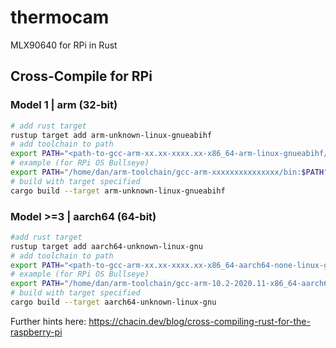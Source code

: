 # thermocam

MLX90640 for RPi in Rust

## Cross-Compile for RPi

### Model 1 | arm (32-bit)

```bash
# add rust target
rustup target add arm-unknown-linux-gnueabihf
# add toolchain to path
export PATH="<path-to-gcc-arm-xx.xx-xxxx.xx-x86_64-arm-linux-gnueabihf/bin:$PATH"
# example (for RPi OS Bullseye)
export PATH="/home/dan/arm-toolchain/gcc-arm-xxxxxxxxxxxxxxx/bin:$PATH"
# build with target specified
cargo build --target arm-unknown-linux-gnueabihf

```

### Model >=3 | aarch64 (64-bit)

```bash
#add rust target
rustup target add aarch64-unknown-linux-gnu
# add toolchain to path
export PATH="<path-to-gcc-arm-xx.xx-xxxx.xx-x86_64-aarch64-none-linux-gnu/bin/":$PATH
# example (for RPi OS Bullseye)
export PATH="/home/dan/arm-toolchain/gcc-arm-10.2-2020.11-x86_64-aarch64-none-linux-gnu/bin:$PATH"
# build with target specified
cargo build --target aarch64-unknown-linux-gnu
```

Further hints here: https://chacin.dev/blog/cross-compiling-rust-for-the-raspberry-pi
